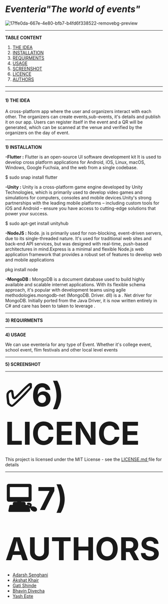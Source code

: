 # <i><b>Eventeria</b>"The world of events"</i>
![17ffe0da-667e-4e80-bfb7-b4fd6f338522-removebg-preview](https://user-images.githubusercontent.com/85620394/162565101-429a93f1-2595-454f-bdb4-f2d8bc8e6659.png)


_________________________________________________________________________________________________________________________________________________________

**TABLE CONTENT**
1) <a href="#idea">THE IDEA</a>
2) <a href="#installation">INSTALLATION</a>
3) <a href="#requirements">REQUIRMENTS</a>
4) <a href="#usage">USAGE</a>
5) <a href="#screenshot"> SCREENSHOT</a>
6) <a href="#licence"> LICENCE</a>
7) <a href="#author"> AUTHORS</a>

__________________________________________________________________________________________________________________________________________________________


----------------------------------------------------------------------------------------------------------------------------------------------------------
<h4><div id="idea"> 1) THE IDEA</h4> 
A cross-platform app where the user and organizers interact with each other. The organizers can create events,sub-events, it's details and publish it on our app. Users can register itself in the event and a QR will be generated, which can be scanned at the venue and verified by the organizers on the day of event.

----------------------------------------------------------------------------------------------------------------------------------------------------------
**<div id="installation">1) INSTALLATION**
 
  **-Flutter :** Flutter is an open-source UI software development kit It is used to develop cross platform applications for Android, iOS, Linux, macOS, Windows, Google Fuchsia, and the web from a single codebase. 
 
  $ sudo snap install flutter 

  **-Unity :** Unity is a cross-platform game engine developed by Unity Technologies, which is primarily used to develop video games and simulations for computers, consoles and mobile devices.Unity's strong partnerships with the leading mobile platforms – including custom tools for iOS and Android – ensure you have access to cutting-edge solutions that power your success.
 
  $ sudo apt-get install unityhub
 
 **-NodeJS :** Node. js is primarily used for non-blocking, event-driven servers, due to its single-threaded nature. It's used for traditional web sites and back-end API services, but was designed with real-time, push-based architectures in mind.Express is a minimal and flexible Node.js web application framework that provides a robust set of features to develop web and mobile applications
 
 pkg install node
 
 **-MongoDB :** MongoDB is a document database used to build highly available and scalable internet applications. With its flexible schema approach, it's popular with development teams using agile methodologies.mongodb-net (MongoDB. Driver. dll) is a . Net driver for MongoDB. Initially ported from the Java Driver, it is now written entirely in C# and care has been to taken to leverage .
 
  


-------------------------------------------------------------------------------------------------------------------------------------------------------
**<div id="requirements">3) REQUIRMENTS**



---------------------------------------------------------------------------------------------------------------------------------------------------------
**<div id="usage">4) USAGE**
 
 We can use eventeria for any type of Event. Whether it's college event, school event, flim festivals and other local level events
 



--------------------------------------------------------------------------------------------------------------------------------------
**<div id="screenshot">5) SCREENSHOT**




---------------------------------------------------------------------------------------------------------------------------------------------------------
 **<div id="licence"><span style='font-size:100px;'>&#9989;6) LICENCE**</span>
 
 This project is licensed under the MIT License - see the <a href="https://github.com/YashEpte/Eventeria/blob/main/LICENSE">LICENSE.md </a> file for details

 ---------------------------------------------------------------------------------------------------------------------------------------------------------
 **<div id="author"><span style='font-size:100px;'>&#128187;7) AUTHORS**  </span>

   <ul>
    <li><a href="https://github.com/Adarsh077">Adarsh Senghani </a></li>
    <li><a href="https://github.com/KiraKami-dev">Akshat Khair</a></li>
    <li><a href="https://github.com/gatishinde">Gati Shinde</a></li>
    <li><a href="">Bhavin Divecha</a></li>
    <li><a href="https://github.com/YashEpte">Yash Epte</a></li>
    
</ul> 

